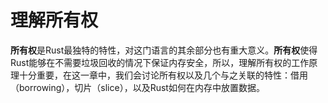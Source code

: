 # 理解所有权

**所有权**是Rust最独特的特性，对这门语言的其余部分也有重大意义。**所有权**使得Rust能够在不需要垃圾回收的情况下保证内存安全，所以，理解所有权的工作原理十分重要，在这一章中，我们会讨论所有权以及几个与之关联的特性：借用（borrowing），切片（slice），以及Rust如何在内存中放置数据。